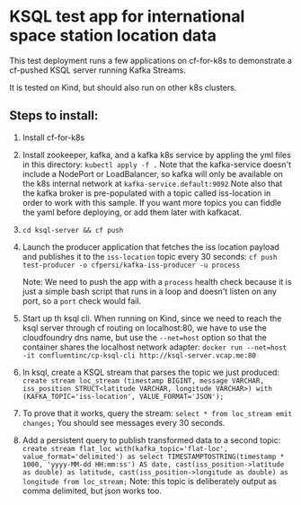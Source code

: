 # KSQL test app for international space station location data

This test deployment runs a few applications on cf-for-k8s to demonstrate a
cf-pushed KSQL server running Kafka Streams.

It is tested on Kind, but should also run on other k8s clusters.

## Steps to install:

1. Install cf-for-k8s

2. Install zookeeper, kafka, and a kafka k8s service by appling the yml files in
   this directory:
   `kubectl apply -f .`
   Note that the kafka-service doesn't include a NodePort or
   LoadBalancer, so kafka will only be available on the k8s internal network at
   `kafka-service.default:9092`
   Note also that the kafka broker is pre-populated with a topic called
   iss-location in order to work with this sample. If you want more topics you
   can fiddle the yaml before deploying, or add them later with kafkacat.

3. `cd ksql-server && cf push`

4. Launch the producer application that fetches the iss location payload and
   publishes it to the `iss-location` topic every 30 seconds:
   `cf push test-producer -o cfpersi/kafka-iss-producer -u process`

   Note: We need to push the app with a `process` health check because it is
   just a simple bash script that runs in a loop and doesn't listen on any port,
   so a `port` check would fail.

5. Start up th ksql cli.  When running on Kind, since we need to reach the ksql
   server through cf routing on localhost:80, we have to use the cloudfoundry 
   dns name, but use the `--net=host` option so that the container shares the
   localhost network adapter: 
   `docker run --net=host -it confluentinc/cp-ksql-cli http://ksql-server.vcap.me:80`

6. In ksql, create a KSQL stream that parses the topic we just produced: 
   `create stream loc_stream (timestamp BIGINT, message VARCHAR, iss_position
   STRUCT<latitude VARCHAR, longitude VARCHAR>) with
   (KAFKA_TOPIC='iss-location', VALUE_FORMAT='JSON');`

7. To prove that it works, query the stream:
   `select * from loc_stream emit changes;`
   You should see messages every 30 seconds.

8. Add a persistent query to publish transformed data to a second topic:
   `create stream flat_loc with(kafka_topic='flat-loc',
   value_format='delimited') as select TIMESTAMPTOSTRING(timestamp * 1000,
   'yyyy-MM-dd HH:mm:ss') AS date, cast(iss_position->latitude as double) as
   latitude, cast(iss_position->longitude as double) as longitude from
   loc_stream;`
   Note: this topic is deliberately output as comma delimited, but json works
   too.
